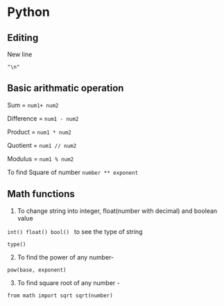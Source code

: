 # Python

## Editing

New line

`"\n"`

## Basic arithmatic operation

Sum = `num1+ num2`

Difference = `num1 - num2`

Product = `num1 * num2`

Quotient = `num1 // num2`

Modulus = `num1 % num2`

To find Square of number 
`number ** exponent`




## Math functions

1. To change string into integer, float(number with decimal) and boolean value

`int()
 float()
 bool()
`
to see the type of string 

`type()`

2. To find the power of any number- 

`pow(base, exponent)`

3. To find square root of any number - 

`from math import sqrt
 sqrt(number)`

